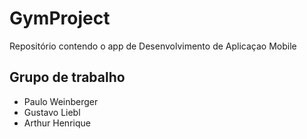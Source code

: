 # GymProject

Repositório contendo o app de Desenvolvimento de Aplicaçao Mobile 

## Grupo de trabalho
- Paulo Weinberger
- Gustavo Liebl
- Arthur Henrique
